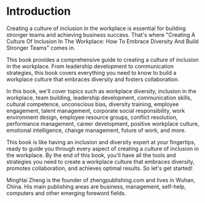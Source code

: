 # Introduction

Creating a culture of inclusion in the workplace is essential for building stronger teams and achieving business success. That's where "Creating A Culture Of Inclusion In The Workplace: How To Embrace Diversity And Build Stronger Teams" comes in.

This book provides a comprehensive guide to creating a culture of inclusion in the workplace. From leadership development to communication strategies, this book covers everything you need to know to build a workplace culture that embraces diversity and fosters collaboration.

In this book, we'll cover topics such as workplace diversity, inclusion in the workplace, team building, leadership development, communication skills, cultural competence, unconscious bias, diversity training, employee engagement, talent management, corporate social responsibility, work environment design, employee resource groups, conflict resolution, performance management, career development, positive workplace culture, emotional intelligence, change management, future of work, and more.

This book is like having an inclusion and diversity expert at your fingertips, ready to guide you through every aspect of creating a culture of inclusion in the workplace. By the end of this book, you'll have all the tools and strategies you need to create a workplace culture that embraces diversity, promotes collaboration, and achieves optimal results. So let's get started!

MingHai Zheng is the founder of zhengpublishing.com and lives in Wuhan, China. His main publishing areas are business, management, self-help, computers and other emerging foreword fields.
